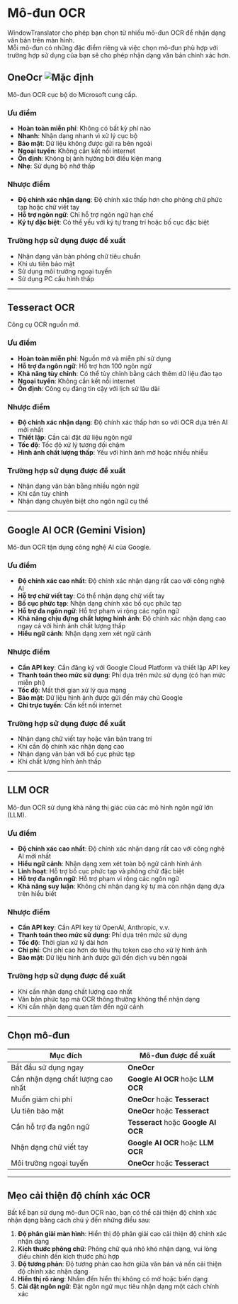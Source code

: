 # Mô-đun OCR

WindowTranslator cho phép bạn chọn từ nhiều mô-đun OCR để nhận dạng văn bản trên màn hình.  
Mỗi mô-đun có những đặc điểm riêng và việc chọn mô-đun phù hợp với trường hợp sử dụng của bạn sẽ cho phép nhận dạng văn bản chính xác hơn.

## OneOcr ![Mặc định](https://img.shields.io/badge/Mặc%20định-brightgreen)

Mô-đun OCR cục bộ do Microsoft cung cấp.

### Ưu điểm
- **Hoàn toàn miễn phí**: Không có bất kỳ phí nào
- **Nhanh**: Nhận dạng nhanh vì xử lý cục bộ
- **Bảo mật**: Dữ liệu không được gửi ra bên ngoài
- **Ngoại tuyến**: Không cần kết nối internet
- **Ổn định**: Không bị ảnh hưởng bởi điều kiện mạng
- **Nhẹ**: Sử dụng bộ nhớ thấp

### Nhược điểm
- **Độ chính xác nhận dạng**: Độ chính xác thấp hơn cho phông chữ phức tạp hoặc chữ viết tay
- **Hỗ trợ ngôn ngữ**: Chỉ hỗ trợ ngôn ngữ hạn chế
- **Ký tự đặc biệt**: Có thể yếu với ký tự trang trí hoặc bố cục đặc biệt

### Trường hợp sử dụng được đề xuất
- Nhận dạng văn bản phông chữ tiêu chuẩn
- Khi ưu tiên bảo mật
- Sử dụng môi trường ngoại tuyến
- Sử dụng PC cấu hình thấp

---

## Tesseract OCR

Công cụ OCR nguồn mở.

### Ưu điểm
- **Hoàn toàn miễn phí**: Nguồn mở và miễn phí sử dụng
- **Hỗ trợ đa ngôn ngữ**: Hỗ trợ hơn 100 ngôn ngữ
- **Khả năng tùy chỉnh**: Có thể tùy chỉnh bằng cách thêm dữ liệu đào tạo
- **Ngoại tuyến**: Không cần kết nối internet
- **Ổn định**: Công cụ đáng tin cậy với lịch sử lâu dài

### Nhược điểm
- **Độ chính xác nhận dạng**: Độ chính xác thấp hơn so với OCR dựa trên AI mới nhất
- **Thiết lập**: Cần cài đặt dữ liệu ngôn ngữ
- **Tốc độ**: Tốc độ xử lý tương đối chậm
- **Hình ảnh chất lượng thấp**: Yếu với hình ảnh mờ hoặc nhiều nhiễu

### Trường hợp sử dụng được đề xuất
- Nhận dạng văn bản bằng nhiều ngôn ngữ
- Khi cần tùy chỉnh
- Nhận dạng chuyên biệt cho ngôn ngữ cụ thể

---

## Google AI OCR (Gemini Vision)

Mô-đun OCR tận dụng công nghệ AI của Google.

### Ưu điểm
- **Độ chính xác cao nhất**: Độ chính xác nhận dạng rất cao với công nghệ AI
- **Hỗ trợ chữ viết tay**: Có thể nhận dạng chữ viết tay
- **Bố cục phức tạp**: Nhận dạng chính xác bố cục phức tạp
- **Hỗ trợ đa ngôn ngữ**: Hỗ trợ phạm vi rộng các ngôn ngữ
- **Khả năng chịu đựng chất lượng hình ảnh**: Độ chính xác nhận dạng cao ngay cả với hình ảnh chất lượng thấp
- **Hiểu ngữ cảnh**: Nhận dạng xem xét ngữ cảnh

### Nhược điểm
- **Cần API key**: Cần đăng ký với Google Cloud Platform và thiết lập API key
- **Thanh toán theo mức sử dụng**: Phí dựa trên mức sử dụng (có hạn mức miễn phí)
- **Tốc độ**: Mất thời gian xử lý qua mạng
- **Bảo mật**: Dữ liệu hình ảnh được gửi đến máy chủ Google
- **Chỉ trực tuyến**: Cần kết nối internet

### Trường hợp sử dụng được đề xuất
- Nhận dạng chữ viết tay hoặc văn bản trang trí
- Khi cần độ chính xác nhận dạng cao
- Nhận dạng văn bản với bố cục phức tạp
- Khi chất lượng hình ảnh thấp

---

## LLM OCR

Mô-đun OCR sử dụng khả năng thị giác của các mô hình ngôn ngữ lớn (LLM).

### Ưu điểm
- **Độ chính xác cao nhất**: Độ chính xác nhận dạng rất cao với công nghệ AI mới nhất
- **Hiểu ngữ cảnh**: Nhận dạng xem xét toàn bộ ngữ cảnh hình ảnh
- **Linh hoạt**: Hỗ trợ bố cục phức tạp và phông chữ đặc biệt
- **Hỗ trợ đa ngôn ngữ**: Hỗ trợ phạm vi rộng các ngôn ngữ
- **Khả năng suy luận**: Không chỉ nhận dạng ký tự mà còn nhận dạng dựa trên hiểu biết

### Nhược điểm
- **Cần API key**: Cần API key từ OpenAI, Anthropic, v.v.
- **Thanh toán theo mức sử dụng**: Phí dựa trên mức sử dụng
- **Tốc độ**: Thời gian xử lý dài hơn
- **Chi phí**: Chi phí cao hơn do tiêu thụ token cao cho xử lý hình ảnh
- **Bảo mật**: Dữ liệu hình ảnh được gửi đến dịch vụ bên ngoài

### Trường hợp sử dụng được đề xuất
- Khi cần nhận dạng chất lượng cao nhất
- Văn bản phức tạp mà OCR thông thường không thể nhận dạng
- Khi cần nhận dạng quan tâm đến ngữ cảnh

---

## Chọn mô-đun

| Mục đích | Mô-đun được đề xuất |
|----------|---------------------|
| Bắt đầu sử dụng ngay | **OneOcr** |
| Cần nhận dạng chất lượng cao nhất | **Google AI OCR** hoặc **LLM OCR** |
| Muốn giảm chi phí | **OneOcr** hoặc **Tesseract** |
| Ưu tiên bảo mật | **OneOcr** hoặc **Tesseract** |
| Cần hỗ trợ đa ngôn ngữ | **Tesseract** hoặc **Google AI OCR** |
| Nhận dạng chữ viết tay | **Google AI OCR** hoặc **LLM OCR** |
| Môi trường ngoại tuyến | **OneOcr** hoặc **Tesseract** |

---

## Mẹo cải thiện độ chính xác OCR

Bất kể bạn sử dụng mô-đun OCR nào, bạn có thể cải thiện độ chính xác nhận dạng bằng cách chú ý đến những điều sau:

1. **Độ phân giải màn hình**: Hiển thị độ phân giải cao cải thiện độ chính xác nhận dạng
2. **Kích thước phông chữ**: Phông chữ quá nhỏ khó nhận dạng, vui lòng điều chỉnh đến kích thước phù hợp
3. **Độ tương phản**: Độ tương phản cao hơn giữa văn bản và nền cải thiện độ chính xác nhận dạng
4. **Hiển thị rõ ràng**: Nhắm đến hiển thị không có mờ hoặc biến dạng
5. **Cài đặt ngôn ngữ**: Đặt ngôn ngữ mục tiêu nhận dạng một cách chính xác
